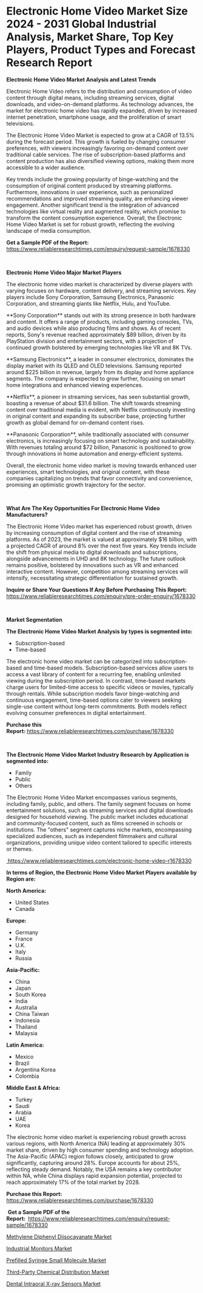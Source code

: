 <p><h1>Electronic Home Video Market Size 2024 - 2031 Global Industrial Analysis, Market Share, Top Key Players, Product Types and Forecast Research Report</h1></p><p><strong>Electronic Home Video Market Analysis and Latest Trends</strong></p>
<p><p>Electronic Home Video refers to the distribution and consumption of video content through digital means, including streaming services, digital downloads, and video-on-demand platforms. As technology advances, the market for electronic home video has rapidly expanded, driven by increased internet penetration, smartphone usage, and the proliferation of smart televisions.</p><p>The Electronic Home Video Market is expected to grow at a CAGR of 13.5% during the forecast period. This growth is fueled by changing consumer preferences, with viewers increasingly favoring on-demand content over traditional cable services. The rise of subscription-based platforms and content production has also diversified viewing options, making them more accessible to a wider audience.</p><p>Key trends include the growing popularity of binge-watching and the consumption of original content produced by streaming platforms. Furthermore, innovations in user experience, such as personalized recommendations and improved streaming quality, are enhancing viewer engagement. Another significant trend is the integration of advanced technologies like virtual reality and augmented reality, which promise to transform the content consumption experience. Overall, the Electronic Home Video Market is set for robust growth, reflecting the evolving landscape of media consumption.</p></p>
<p><strong>Get a Sample PDF of the Report:&nbsp;</strong> <a href="https://www.reliableresearchtimes.com/enquiry/request-sample/1678330?utm_campaign=1454&utm_medium=2&utm_source=Github&utm_content=ia&utm_term=14102024&utm_id=electronic-home-video">https://www.reliableresearchtimes.com/enquiry/request-sample/1678330</a></p>
<p>&nbsp;</p>
<p><strong>Electronic Home Video Major Market Players</strong></p>
<p><p>The electronic home video market is characterized by diverse players with varying focuses on hardware, content delivery, and streaming services. Key players include Sony Corporation, Samsung Electronics, Panasonic Corporation, and streaming giants like Netflix, Hulu, and YouTube.</p><p>**Sony Corporation** stands out with its strong presence in both hardware and content. It offers a range of products, including gaming consoles, TVs, and audio devices while also producing films and shows. As of recent reports, Sony's revenue reached approximately $89 billion, driven by its PlayStation division and entertainment sectors, with a projection of continued growth bolstered by emerging technologies like VR and 8K TVs.</p><p>**Samsung Electronics**, a leader in consumer electronics, dominates the display market with its QLED and OLED televisions. Samsung reported around $225 billion in revenue, largely from its display and home appliance segments. The company is expected to grow further, focusing on smart home integrations and enhanced viewing experiences.</p><p>**Netflix**, a pioneer in streaming services, has seen substantial growth, boasting a revenue of about $31.6 billion. The shift towards streaming content over traditional media is evident, with Netflix continuously investing in original content and expanding its subscriber base, projecting further growth as global demand for on-demand content rises.</p><p>**Panasonic Corporation**, while traditionally associated with consumer electronics, is increasingly focusing on smart technology and sustainability. With revenues totaling around $72 billion, Panasonic is positioned to grow through innovations in home automation and energy-efficient systems.</p><p>Overall, the electronic home video market is moving towards enhanced user experiences, smart technologies, and original content, with these companies capitalizing on trends that favor connectivity and convenience, promising an optimistic growth trajectory for the sector.</p></p>
<p>&nbsp;</p>
<p><strong>What Are The Key Opportunities For Electronic Home Video Manufacturers?</strong></p>
<p><p>The Electronic Home Video market has experienced robust growth, driven by increasing consumption of digital content and the rise of streaming platforms. As of 2023, the market is valued at approximately $16 billion, with a projected CAGR of around 8% over the next five years. Key trends include the shift from physical media to digital downloads and subscriptions, alongside advancements in UHD and 8K technology. The future outlook remains positive, bolstered by innovations such as VR and enhanced interactive content. However, competition among streaming services will intensify, necessitating strategic differentiation for sustained growth.</p></p>
<p><strong>Inquire or Share Your Questions If Any Before Purchasing This Report:</strong> <a href="https://www.reliableresearchtimes.com/enquiry/pre-order-enquiry/1678330?utm_campaign=1454&utm_medium=2&utm_source=Github&utm_content=ia&utm_term=14102024&utm_id=electronic-home-video">https://www.reliableresearchtimes.com/enquiry/pre-order-enquiry/1678330</a></p>
<p>&nbsp;</p>
<p><strong>Market Segmentation</strong></p>
<p><strong>The Electronic Home Video Market Analysis by types is segmented into:</strong></p>
<p><ul><li>Subscription-based</li><li>Time-based</li></ul></p>
<p><p>The electronic home video market can be categorized into subscription-based and time-based models. Subscription-based services allow users to access a vast library of content for a recurring fee, enabling unlimited viewing during the subscription period. In contrast, time-based markets charge users for limited-time access to specific videos or movies, typically through rentals. While subscription models favor binge-watching and continuous engagement, time-based options cater to viewers seeking single-use content without long-term commitments. Both models reflect evolving consumer preferences in digital entertainment.</p></p>
<p><strong>Purchase this Report:&nbsp;</strong><a href="https://www.reliableresearchtimes.com/purchase/1678330?utm_campaign=1454&utm_medium=2&utm_source=Github&utm_content=ia&utm_term=14102024&utm_id=electronic-home-video">https://www.reliableresearchtimes.com/purchase/1678330</a></p>
<p>&nbsp;</p>
<p><strong>The Electronic Home Video Market Industry Research by Application is segmented into:</strong></p>
<p><ul><li>Family</li><li>Public</li><li>Others</li></ul></p>
<p><p>The Electronic Home Video Market encompasses various segments, including family, public, and others. The family segment focuses on home entertainment solutions, such as streaming services and digital downloads designed for household viewing. The public market includes educational and community-focused content, such as films screened in schools or institutions. The "others" segment captures niche markets, encompassing specialized audiences, such as independent filmmakers and cultural organizations, providing unique video content tailored to specific interests or themes.</p></p>
<p><a href="https://www.reliableresearchtimes.com/electronic-home-video-r1678330?utm_campaign=1454&utm_medium=2&utm_source=Github&utm_content=ia&utm_term=14102024&utm_id=electronic-home-video">&nbsp;https://www.reliableresearchtimes.com/electronic-home-video-r1678330</a></p>
<p><strong>In terms of Region, the Electronic Home Video Market Players available by Region are:</strong></p>
<p>
    <p> <strong> North America: </strong>
        <ul>
            <li>United States</li>
            <li>Canada</li>
        </ul>
        </p> 
    <p> <strong> Europe: </strong>
        <ul>
            <li>Germany</li>
            <li>France</li>
            <li>U.K.</li>
            <li>Italy</li>
            <li>Russia</li>
        </ul>
        </p> 
    <p> <strong> Asia-Pacific: </strong>
        <ul>
            <li>China</li>
            <li>Japan</li>
            <li>South Korea</li>
            <li>India</li>
            <li>Australia</li>
            <li>China Taiwan</li>
            <li>Indonesia</li>
            <li>Thailand</li>
            <li>Malaysia</li>
        </ul>
        </p> 
    <p> <strong> Latin America: </strong>
        <ul>
            <li>Mexico</li>
            <li>Brazil</li>
            <li>Argentina Korea</li>
            <li>Colombia</li>
        </ul>
        </p> 
    <p> <strong> Middle East & Africa: </strong>
        <ul>
            <li>Turkey</li>
            <li>Saudi</li>
            <li>Arabia</li>
            <li>UAE</li>
            <li>Korea</li>
        </ul>
    </p>
    </p>
<p><p>The electronic home video market is experiencing robust growth across various regions, with North America (NA) leading at approximately 30% market share, driven by high consumer spending and technology adoption. The Asia-Pacific (APAC) region follows closely, anticipated to grow significantly, capturing around 28%. Europe accounts for about 25%, reflecting steady demand. Notably, the USA remains a key contributor within NA, while China displays rapid expansion potential, projected to reach approximately 17% of the total market by 2028.</p></p>
<p><strong>Purchase this Report: </strong><a href="https://www.reliableresearchtimes.com/purchase/1678330?utm_campaign=1454&utm_medium=2&utm_source=Github&utm_content=ia&utm_term=14102024&utm_id=electronic-home-video">https://www.reliableresearchtimes.com/purchase/1678330</a></p>
<p>&nbsp;<strong>Get a Sample PDF of the Report:&nbsp;&nbsp;</strong><a href="https://www.reliableresearchtimes.com/enquiry/request-sample/1678330?utm_campaign=1454&utm_medium=2&utm_source=Github&utm_content=ia&utm_term=14102024&utm_id=electronic-home-video">https://www.reliableresearchtimes.com/enquiry/request-sample/1678330</a></p>
<p><strong></strong></p>
<p><p><a href="https://github.com/provorikovar/Market-Research-Report-List-6/blob/main/methylene-diphenyl-diisocayanate-market.md?utm_campaign=1454&utm_medium=2&utm_source=Github&utm_content=ia&utm_term=14102024&utm_id=electronic-home-video">Methylene Diphenyl Diisocayanate Market</a></p><p><a href="https://www.linkedin.com/pulse/global-industrial-monitors-industry-analysis-share-growth-ux4rf?utm_campaign=1454&utm_medium=2&utm_source=Github&utm_content=ia&utm_term=14102024&utm_id=electronic-home-video">Industrial Monitors Market</a></p><p><a href="https://www.linkedin.com/pulse/global-prefilled-syringe-small-molecule-industry-research-report-6n5lf?utm_campaign=1454&utm_medium=2&utm_source=Github&utm_content=ia&utm_term=14102024&utm_id=electronic-home-video">Prefilled Syringe Small Molecule Market</a></p><p><a href="https://www.linkedin.com/pulse/third-party-chemical-distribution-momentum-charting-76-cagr-path-tt3jf?utm_campaign=1454&utm_medium=2&utm_source=Github&utm_content=ia&utm_term=14102024&utm_id=electronic-home-video">Third-Party Chemical Distribution Market</a></p><p><a href="https://www.linkedin.com/pulse/global-dental-intraoral-x-ray-sensors-market-projected-grow-pg8vf?utm_campaign=1454&utm_medium=2&utm_source=Github&utm_content=ia&utm_term=14102024&utm_id=electronic-home-video">Dental Intraoral X-ray Sensors Market</a></p></p>